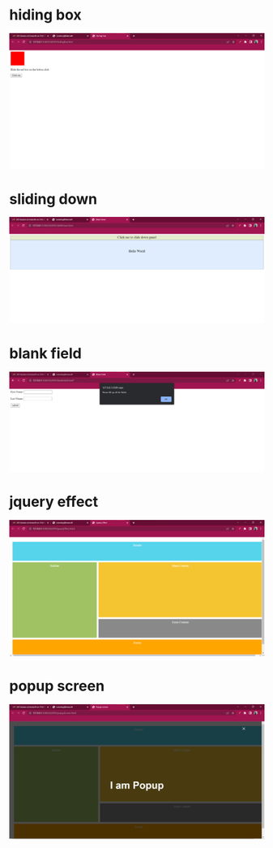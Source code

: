 # hiding box
<img src="img_JQUERY/s1.png">

# sliding down
<img src="img_JQUERY/s2.png">

# blank field
<img src="img_JQUERY/s3.png">

# jquery effect
<img src="img_JQUERY/s4.png">

# popup screen
<img src="img_JQUERY/s5.png">